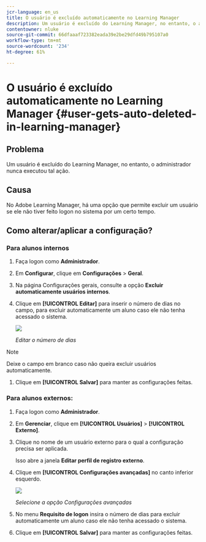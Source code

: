 ```yaml
---
jcr-language: en_us
title: O usuário é excluído automaticamente no Learning Manager
description: Um usuário é excluído do Learning Manager, no entanto, o administrador nunca executou tal ação.
contentowner: nluke
source-git-commit: 66dfaaaf723382eada39e2be29dfd49b795107a0
workflow-type: tm+mt
source-wordcount: '234'
ht-degree: 61%

---
```




# O usuário é excluído automaticamente no Learning Manager {#user-gets-auto-deleted-in-learning-manager}

## Problema

Um usuário é excluído do Learning Manager, no entanto, o administrador nunca executou tal ação.

## Causa

No Adobe Learning Manager, há uma opção que permite excluir um usuário se ele não tiver feito logon no sistema por um certo tempo.

## Como alterar/aplicar a configuração?

### Para alunos internos

1. Faça logon como **Administrador**.
1. Em **Configurar**, clique em **Configurações** > **Geral**.
1. Na página Configurações gerais, consulte a opção **Excluir automaticamente usuários internos**.
1. Clique em **[!UICONTROL Editar]** para inserir o número de dias no campo, para excluir automaticamente um aluno caso ele não tenha acessado o sistema.

   ![](assets/cp-autodelete-internal.png)

   *Editar o número de dias*

>[!NOTE]
>
>   Deixe o campo em branco caso não queira excluir usuários automaticamente.


1. Clique em **[!UICONTROL Salvar]** para manter as configurações feitas.

### Para alunos externos:

1. Faça logon como **Administrador**.
1. Em **Gerenciar**, clique em **[!UICONTROL Usuários]** > **[!UICONTROL Externo]**.
1. Clique no nome de um usuário externo para o qual a configuração precisa ser aplicada.

   Isso abre a janela **Editar perfil de registro externo**.

1. Clique em **[!UICONTROL Configurações avançadas]** no canto inferior esquerdo.

   ![](assets/cp-autodelete-external.png)

   *Selecione a opção Configurações avançadas*

1. No menu **Requisito de logon** insira o número de dias para excluir automaticamente um aluno caso ele não tenha acessado o sistema.
1. Clique em **[!UICONTROL Salvar]** para manter as configurações feitas.
